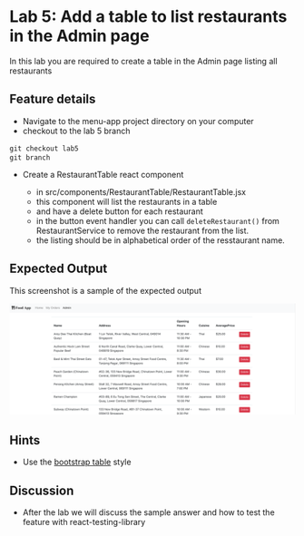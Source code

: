 # Lab 5: Add a table to list restaurants in the Admin page

In this lab you are required to create a table in the Admin page listing all restaurants

## Feature details

- Navigate to the menu-app project directory on your computer
- checkout to the lab 5 branch

```
git checkout lab5
git branch
```

- Create a RestaurantTable react component

  - in src/components/RestaurantTable/RestaurantTable.jsx
  - this component will list the restaurants in a table
  - and have a delete button for each restaurant
  - in the button event handler you can call `deleteRestaurant()` from RestaurantService to remove the restaurant from the list.
  - the listing should be in alphabetical order of the resstaurant name.

## Expected Output

This screenshot is a sample of the expected output

![Restaurant table in the admin page](../../../.gitbook/assets/front-end-web-development/react/menu-app-labs/lab5-output-1.png)

## Hints

- Use the [bootstrap table](https://getbootstrap.com/docs/4.0/content/tables/#examples) style

## Discussion

- After the lab we will discuss the sample answer and how to test the feature with react-testing-library
